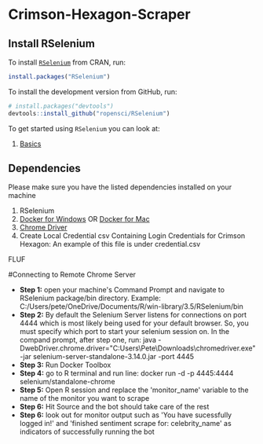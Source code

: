 # Crimson-Hexagon-Scraper

## Install RSelenium
To install [`RSelenium`](https://cran.r-project.org/web/packages/RSelenium/RSelenium.pdf) from CRAN, run:

```R
install.packages("RSelenium")
```

To install the development version from GitHub, run:

```R
# install.packages("devtools")
devtools::install_github("ropensci/RSelenium")
```
To get started using `RSelenium` you can look at:
1. [Basics](http://ropensci.github.io/RSelenium/articles/basics.html)

## Dependencies
Please make sure you have the listed dependencies installed on your machine
1. RSelenium
1. [Docker for Windows](https://docs.docker.com/docker-for-windows/install/) OR [Docker for Mac](https://docs.docker.com/docker-for-mac/install/)
1. [Chrome Driver](http://chromedriver.chromium.org/downloads)
1. Create Local Credential csv Containing Login Credentials for Crimson Hexagon: An example of this file is under credential.csv

FLUF

#Connecting to Remote Chrome Server
* **Step 1:** open your machine's Command Prompt and navigate to RSelenium package/bin directory. Example: C:/Users/pete/OneDrive/Documents/R/win-library/3.5/RSelenium/bin
* **Step 2:** By default the Selenium Server listens for connections on port 4444 which is most likely being used for your default browser. So, you must specify which port to start your selenium session on. In the compand prompt, after step one, run: 
java -DwebDriver.chrome.driver="C:Users\Pete\Downloads\chromedriver.exe" -jar selenium-server-standalone-3.14.0.jar -port 4445
* **Step 3:** Run Docker Toolbox
* **Step 4:** go to R terminal and run line: docker run -d -p 4445:4444 selenium/standalone-chrome
* **Step 5:** Open R session and replace the 'monitor_name' variable to the name of the monitor you want to scrape
* **Step 6:** Hit Source and the bot should take care of the rest
* **Step 6:** look out for monitor output such as 'You have sucessfully logged in!' and 'finished sentiment scrape for:  celebrity_name' as indicators of successfully running the bot
